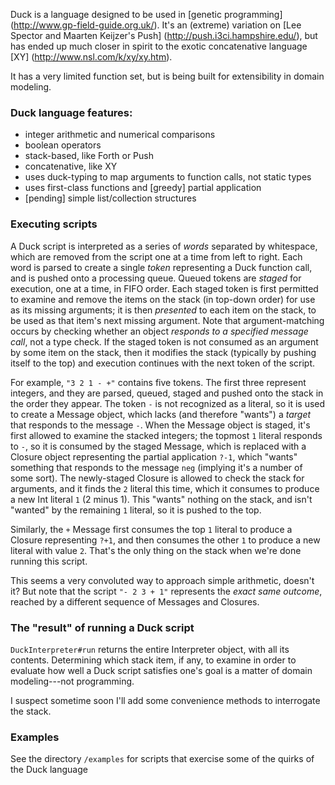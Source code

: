 Duck is a language designed to be used in [genetic programming] (http://www.gp-field-guide.org.uk/). It's an (extreme) variation on [Lee Spector and Maarten Keijzer's Push] (http://push.i3ci.hampshire.edu/), but has ended up much closer in spirit to the exotic concatenative language [XY] (http://www.nsl.com/k/xy/xy.htm).

It has a very limited function set, but is being built for extensibility in domain modeling.


### Duck language features:

* integer arithmetic and numerical comparisons
* boolean operators
* stack-based, like Forth or Push
* concatenative, like XY
* uses duck-typing to map arguments to function calls, not static types
* uses first-class functions and [greedy] partial application
* [pending] simple list/collection structures


### Executing scripts

A Duck script is interpreted as a series of *words* separated by whitespace, which are removed from the script one at a time from left to right. Each word is parsed to create a single *token* representing a Duck function call, and is pushed onto a processing queue. Queued tokens are *staged* for execution, one at a time, in FIFO order. Each staged token is first permitted to examine and remove the items on the stack (in top-down order) for use as its missing arguments; it is then *presented* to each item on the stack, to be used as that item's next missing argument. Note that argument-matching occurs by checking whether an object *responds to a specified message call*, not a type check. If the staged token is not consumed as an argument by some item on the stack, then it modifies the stack (typically by pushing itself to the top) and execution continues with the next token of the script.

For example, `"3 2 1 - +"` contains five tokens. The first three represent integers, and they are parsed, queued, staged and pushed onto the stack in the order they appear. The token `-` is not recognized as a literal, so it is used to create a Message object, which lacks (and therefore "wants") a *target* that responds to the message `-`. When the Message object is staged, it's first allowed to examine the stacked integers; the topmost `1` literal responds to `-`, so it is consumed by the staged Message, which is replaced with a Closure object representing the partial application `?-1`, which "wants" something that responds to the message `neg` (implying it's a number of some sort). The newly-staged Closure is allowed to check the stack for arguments, and it finds the `2` literal this time, which it consumes to produce a new Int literal `1` (2 minus 1). This "wants" nothing on the stack, and isn't "wanted" by the remaining `1` literal, so it is pushed to the top.

Similarly, the `+` Message first consumes the top `1` literal to produce a Closure representing `?+1`, and then consumes the other `1` to produce a new literal with value `2`. That's the only thing on the stack when we're done running this script.

This seems a very convoluted way to approach simple arithmetic, doesn't it? But note that the script `"- 2 3 + 1"` represents the *exact same outcome*, reached by a different sequence of Messages and Closures.

### The "result" of running a Duck script

`DuckInterpreter#run` returns the entire Interpreter object, with all its contents. Determining which stack item, if any, to examine in order to evaluate how well a Duck script satisfies one's goal is a matter of domain modeling---not programming.

I suspect sometime soon I'll add some convenience methods to interrogate the stack.

### Examples

See the directory `/examples` for scripts that exercise some of the quirks of the Duck language